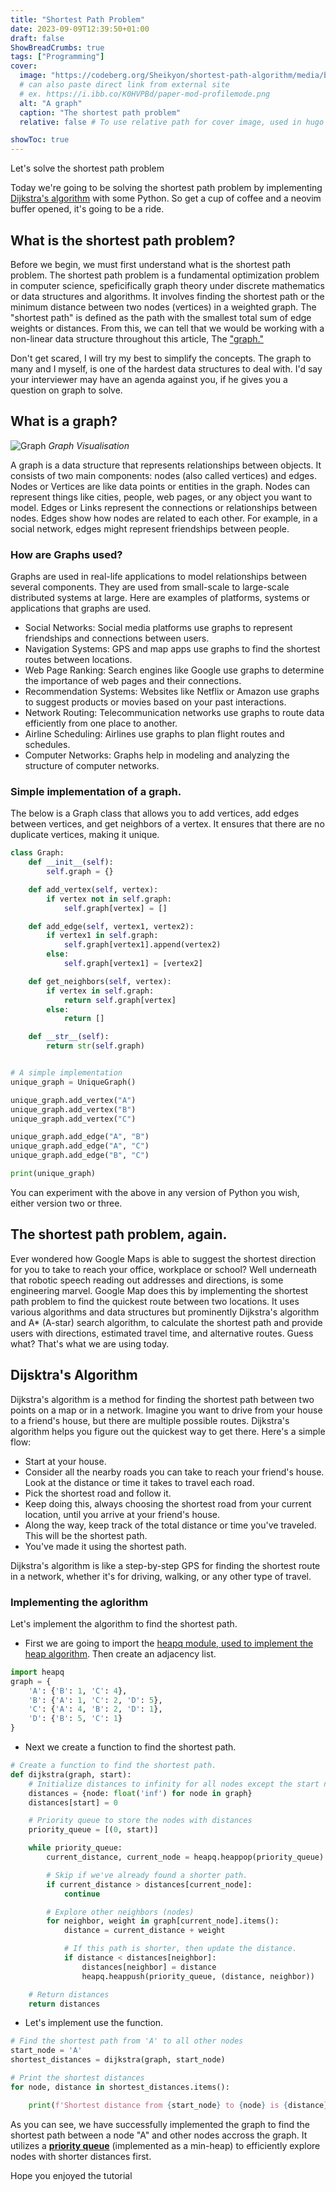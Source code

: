 ```yaml
---
title: "Shortest Path Problem"
date: 2023-09-09T12:39:50+01:00
draft: false
ShowBreadCrumbs: true
tags: ["Programming"]
cover:
  image: "https://codeberg.org/Sheikyon/shortest-path-algorithm/media/branch/main/img/dijkstra-algorithm.png"
  # can also paste direct link from external site
  # ex. https://i.ibb.co/K0HVPBd/paper-mod-profilemode.png
  alt: "A graph"
  caption: "The shortest path problem"
  relative: false # To use relative path for cover image, used in hugo Page-bundles

showToc: true
---
```


Let's solve the shortest path problem

Today we're going to be solving the shortest path problem by implementing [Dijkstra's algorithm](https://en.wikipedia.org/wiki/Dijkstra%27s_algorithm) with some Python. So get a cup of coffee and a neovim buffer opened, it's going to be a ride.

## What is the shortest path problem?

Before we begin, we must first understand what is the shortest path problem. The shortest path problem is a fundamental optimization problem in computer science, speficifically graph theory under discrete mathematics or data structures and algorithms. It involves finding the shortest path or the minimum distance between two nodes (vertices) in a weighted graph. The "shortest path" is defined as the path with the smallest total sum of edge weights or distances. From this, we can tell that we would be working with a non-linear data structure throughout this article, The ["graph."](https://www.google.com/url?sa=i&url=https%3A%2F%2Fwww.simplilearn.com%2Ftutorials%2Fdata-structure-tutorial%2Fgraphs-in-data-structure&psig=AOvVaw1b4ReK_eZpIpF0QyT36lVf&ust=1694343143651000&source=images&cd=vfe&opi=89978449&ved=2ahUKEwi2sPSarp2BAxXDpycCHfeZAt4Qr4kDegQIARBx) 

Don't get scared, I will try my best to simplify the concepts. The graph to many and I myself, is one of the hardest data structures to deal with. I'd say your interviewer may have an agenda against you, if he gives you a question on graph to solve.

## What is a graph?

![Graph](https://cdn-media-1.freecodecamp.org/images/vQ77VuGVlTR95GgMxzyKqydIqoRJcPcWrigy "Graph Visualization")
*Graph Visualisation*


A graph is a data structure that represents relationships between objects. It consists of two main components: nodes (also called vertices) and edges. Nodes or Vertices are like data points or entities in the graph. Nodes can represent things like cities, people, web pages, or any object you want to model. Edges or Links represent the connections or relationships between nodes. Edges show how nodes are related to each other. For example, in a social network, edges might represent friendships between people.

### How are Graphs used?

Graphs are used in real-life applications to model relationships between several components. They are used from small-scale to large-scale distributed systems at large. Here are examples of platforms, systems or applications that graphs are used.

- Social Networks: Social media platforms use graphs to represent friendships and connections between users.
- Navigation Systems: GPS and map apps use graphs to find the shortest routes between locations.
- Web Page Ranking: Search engines like Google use graphs to determine the importance of web pages and their connections.
- Recommendation Systems: Websites like Netflix or Amazon use graphs to suggest products or movies based on your past interactions.
- Network Routing: Telecommunication networks use graphs to route data efficiently from one place to another.
- Airline Scheduling: Airlines use graphs to plan flight routes and schedules.
- Computer Networks: Graphs help in modeling and analyzing the structure of computer networks.

### Simple implementation of a graph.

The below is a Graph class that allows you to add vertices, add edges between vertices, and get neighbors of a vertex. It ensures that there are no duplicate vertices, making it unique.

```python
class Graph:
    def __init__(self):
        self.graph = {}

    def add_vertex(self, vertex):
        if vertex not in self.graph:
            self.graph[vertex] = []

    def add_edge(self, vertex1, vertex2):
        if vertex1 in self.graph:
            self.graph[vertex1].append(vertex2)
        else:
            self.graph[vertex1] = [vertex2]

    def get_neighbors(self, vertex):
        if vertex in self.graph:
            return self.graph[vertex]
        else:
            return []

    def __str__(self):
        return str(self.graph)


# A simple implementation
unique_graph = UniqueGraph()

unique_graph.add_vertex("A")
unique_graph.add_vertex("B")
unique_graph.add_vertex("C")

unique_graph.add_edge("A", "B")
unique_graph.add_edge("A", "C")
unique_graph.add_edge("B", "C")

print(unique_graph)
```

You can experiment with the above in any version of Python you wish, either version two or three.

## The shortest path problem, again.

Ever wondered how Google Maps is able to suggest the shortest direction for you to take to reach your office, workplace or school? Well underneath that robotic speech reading out addresses and directions, is some engineering marvel. Google Map does this by implementing the shortest path problem to find the quickest route between two locations. It uses various algorithms and data structures but prominently Dijkstra's algorithm and A* (A-star) search algorithm, to calculate the shortest path and provide users with directions, estimated travel time, and alternative routes. Guess what? That's what we are using today.

## Dijsktra's Algorithm

Dijkstra's algorithm is a method for finding the shortest path between two points on a map or in a network. Imagine you want to drive from your house to a friend's house, but there are multiple possible routes. Dijkstra's algorithm helps you figure out the quickest way to get there.
Here's a simple flow:

- Start at your house.
- Consider all the nearby roads you can take to reach your friend's house. Look at the distance or time it takes to travel each road.
- Pick the shortest road and follow it.
- Keep doing this, always choosing the shortest road from your current location, until you arrive at your friend's house.
- Along the way, keep track of the total distance or time you've traveled. This will be the shortest path.
- You've made it using the shortest path.

Dijkstra's algorithm is like a step-by-step GPS for finding the shortest route in a network, whether it's for driving, walking, or any other type of travel.

### Implementing the aglorithm

Let's implement the algorithm to find the shortest path.
- First we are going to import the [heapq module, used to implement the heap algorithm](https://docs.python.org/3/library/heapq.html). Then create an adjacency list.
```python
import heapq
graph = {
    'A': {'B': 1, 'C': 4},
    'B': {'A': 1, 'C': 2, 'D': 5},
    'C': {'A': 4, 'B': 2, 'D': 1},
    'D': {'B': 5, 'C': 1}
}
```
- Next we create a function to find the shortest path.
```python
# Create a function to find the shortest path.
def dijkstra(graph, start):
    # Initialize distances to infinity for all nodes except the start node
    distances = {node: float('inf') for node in graph}
    distances[start] = 0

    # Priority queue to store the nodes with distances
    priority_queue = [(0, start)]

    while priority_queue:
        current_distance, current_node = heapq.heappop(priority_queue)

        # Skip if we've already found a shorter path.
        if current_distance > distances[current_node]:
            continue

        # Explore other neighbors (nodes)
        for neighbor, weight in graph[current_node].items():
            distance = current_distance + weight

            # If this path is shorter, then update the distance.
            if distance < distances[neighbor]:
                distances[neighbor] = distance
                heapq.heappush(priority_queue, (distance, neighbor))

    # Return distances
    return distances
```
- Let's implement use the function.
```python
# Find the shortest path from 'A' to all other nodes
start_node = 'A'
shortest_distances = dijkstra(graph, start_node)

# Print the shortest distances
for node, distance in shortest_distances.items():

    print(f'Shortest distance from {start_node} to {node} is {distance}')
```

As you can see, we have successfully implemented the graph to find the shortest path between a node "A" and other nodes accross the graph. It utilizes a [**priority queue**](https://www.geeksforgeeks.org/heap-queue-or-heapq-in-python/#:~:text=Heap%20data%20structure%20is%20mainly,popped(min%2Dheap).) (implemented as a min-heap) to efficiently explore nodes with shorter distances first.

Hope you enjoyed the tutorial


